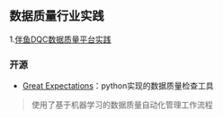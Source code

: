 ## 数据质量行业实践


1.[伴鱼DQC数据质量平台实践](https://mp.weixin.qq.com/s/kIt-Fdu9PhfQzuddeZW3oA)



### 开源
- [Great Expectations](https://github.com/great-expectations/great_expectations)：python实现的数据质量检查工具
> 使用了基于机器学习的数据质量自动化管理工作流程

